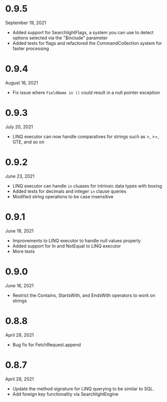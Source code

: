 # 0.9.5
September 19, 2021

* Added support for SearchlightFlags, a system you can use to detect options selected via the "$include" parameter
* Added tests for flags and refactored the CommandCollection system for faster processing

# 0.9.4
August 16, 2021

* Fix issue where `FieldName in ()` could result in a null pointer exception

# 0.9.3
July 20, 2021

* LINQ executor can now handle comparatives for strings such as >, >=, GTE, and so on

# 0.9.2 
June 23, 2021

* LINQ executor can handle `in` cluases for intrinsic data types with boxing
* Added tests for decimals and integer `in` clause queries
* Modified string operations to be case insensitive

# 0.9.1 
June 19, 2021

* Improvements to LINQ executor to handle null values properly
* Added support for In and NotEqual to LINQ executor
* More tests

# 0.9.0
June 16, 2021

* Restrict the Contains, StartsWith, and EndsWith operators to work on strings

# 0.8.8
April 28, 2021

* Bug fix for FetchRequest.append

# 0.8.7 
April 28, 2021

* Update the method signature for LINQ querying to be similar to SQL.
* Add foreign key functionality via SearchlightEngine